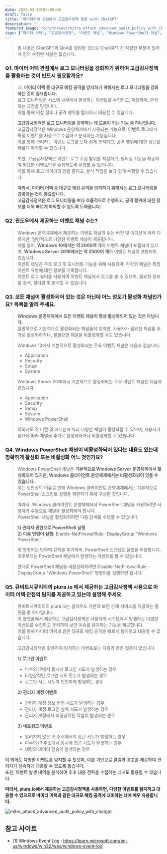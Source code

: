 ```yaml
---
date: 2023-02-19T05:00:00
draft: false
title: "마이터어택 관점에서 고급감사정책 활용 with ChatGPT"
description: ""
featured_image: "cdn/threats/mitre_attack_advanced_audit_policy_with_chatgpt-1.png"
tags: ["마이터 어택", "고급감사정책", "이벤트 채널", "Windows PowerShell 채널", "MITRE ATT&CK", "Windows Event Log"]
---
```


> 본 내용은 ChatGPT와 QnA를 정리한 것으로 ChatGPT 가 작성한 부분에 있어서 임의 수정된 사실은 없습니다.

### Q1. 마이터 어택 관점에서 로그 모니터링을 강화하기 위하여 고급감사정책을 활용하는 것이 반드시 필요할까요?
<!--more-->
> 네, **마이터 어택 등 대규모 해킹 공격을 방지하기 위해서는 로그 모니터링을 강화하는 것이 중요합니다.**  
> 로그 모니터링은 시스템 내부에서 발생하는 이벤트를 수집하고, 저장하며, 분석하는 과정을 말합니다.  
> 이를 통해 이상 징후나 공격 행위를 탐지하고 대응할 수 있습니다.
>
> **고급감사정책은 로그 모니터링을 강화하는 데 도움이 되는 기능 중 하나입니다.**  
> 고급감사정책은 Windows 운영체제에서 사용되는 기능으로, 이벤트 로그에서 특정 이벤트를 자동으로 수집하고 분석하는 기능입니다.  
> 이를 통해 관리자는 이벤트 로그를 보다 쉽게 분석하고, 공격 행위에 대한 정보를 빠르게 파악할 수 있습니다.
>
> 또한, 고급감사정책은 이벤트 로그 수집 범위를 지정하고, 필터링 기능을 제공하여 필요한 이벤트만을 수집하도록 설정할 수 있습니다.  
> 이를 통해 로그 데이터의 양을 줄이고, 분석 작업을 보다 쉽게 수행할 수 있습니다.
>
> **따라서, 마이터 어택 등 대규모 해킹 공격을 방지하기 위해서는 로그 모니터링을 강화하는 것이 중요합니다.  
> 고급감사정책은 로그 모니터링을 보다 효율적으로 수행하고, 공격 행위에 대한 정보를 더욱 빠르게 파악할 수 있도록 도와줍니다.**

### Q2. 윈도우에서 제공하는 이벤트 채널 수는?
> Windows 운영체제에서 제공하는 이벤트 채널의 수는 버전 및 에디션에 따라 다르지만, 일반적으로 다양한 이벤트 채널이 제공됩니다.  
> 예를 들어, **Windows 10에서는 약 2000여 개**의 이벤트 채널이 포함되어 있으며, **Windows Server 2019에서는 약 2500여 개**의 이벤트 채널이 포함되어 있습니다.  
> 이벤트 채널은 주로 로그 및 모니터링 기능을 위해 사용되며, 각각의 채널은 특정 이벤트 유형에 대한 정보를 기록합니다.  
> 이벤트 로그 뷰어를 사용하여 이벤트 채널에서 로그를 볼 수 있으며, 필요한 정보를 검색, 필터링 및 분석할 수 있습니다.

### Q3. 모든 채널이 활성화되어 있는 것은 아닌데 어느 정도가 활성화 채널인가요? 목록을 알려 주세요.
> **Windows 운영체제에서 모든 이벤트 채널이 항상 활성화되어 있는 것은 아닙니다.**  
> 일반적으로 기본적으로 활성화되는 채널들이 있지만, 사용자가 필요한 채널을 추가로 활성화하거나, 불필요한 채널을 비활성화할 수도 있습니다.
>
> Windows 10에서 기본적으로 활성화되는 주요 이벤트 채널은 다음과 같습니다.  
> - Application  
> - Security  
> - Setup  
> - System
>
> Windows Server 2019에서 기본적으로 활성화되는 주요 이벤트 채널은 다음과 같습니다.  
> - Application  
> - Security  
> - Setup  
> - System  
> - Windows PowerShell
> 
> 이외에도 각 버전 및 에디션에 따라 다양한 채널이 활성화될 수 있으며, 사용자가 필요에 따라 채널을 추가로 활성화하거나 비활성화할 수 있습니다.

### Q4. Windows PowerShell 채널이 비활성화되어 있다는 내용도 있는데 정확하게 활성화 또는 비활성화 어느 것인가요?
> Windows PowerShell 채널은 **기본적으로 Windows Server 운영체제에서 활성화되어 있지만, Windows 클라이언트 운영체제에서는 비활성화되어 있을 수 있습니다.**  
> 이는 보안상의 이유로 인해 Windows 클라이언트 운영체제에서는 기본적으로 PowerShell 스크립트 실행을 제한하기 위해 구성된 것입니다.
>
> 따라서, Windows 클라이언트 운영체제에서 PowerShell 채널을 사용하려면 사용자가 수동으로 채널을 활성화해야 합니다.  
> PowerShell 채널을 활성화하려면 다음 단계를 수행할 수 있습니다.
> 
> **1) 관리자 권한으로 PowerShell 실행**  
> **2) 다음 명령어 실행:** Enable-NetFirewallRule -DisplayGroup "Windows PowerShell"  
>
> 위 명령어는 방화벽 규칙을 추가하며, PowerShell 스크립트 실행을 허용합니다.  
> 이후부터는 PowerShell 채널에서 발생하는 이벤트를 볼 수 있습니다.
>
> 반대로 PowerShell 채널을 비활성화하려면 Disable-NetFirewallRule -DisplayGroup "Windows PowerShell" 명령어를 실행하면 됩니다.

### Q5. 큐비트시큐리티의 plura.io 에서 제공하는 고급감사정책 사용으로 마이터 어택 관점의 탐지를 제공하고 있는데 설명해 주세요.
> 큐비트시큐리티의 plura.io는 클라우드 기반의 보안 관제 서비스를 제공하는 플랫폼 중 하나입니다.  
> 이 플랫폼에서 제공하는 고급감사정책은 사용자의 시스템에서 발생하는 다양한 이벤트를 수집하고 분석하여 보안 이슈를 탐지하는 기능을 제공합니다.  
> 이를 통해 마이터 어택과 같은 대규모 해킹 공격을 빠르게 탐지하고 대응할 수 있습니다.
>
> 고급감사정책을 활용하여 탐지하는 이벤트로는 다음과 같은 것들이 있습니다.
> 
> **1) 로그인 이벤트**
> - 다수의 IP에서 동시에 로그인 시도가 발생하는 경우  
> - 비정상적인 로그인 시도 횟수가 발생하는 경우  
> - 로그인 시도 시도가 빈번하게 발생하는 경우
>   
> **2) 관리자 계정 이벤트**
> - 관리자 계정 정보 변경 시도가 발생하는 경우  
> - 관리자 계정 로그인 실패 시도가 발생하는 경우  
> - 관리자 계정에서 비정상적인 작업이 발생하는 경우
>
> **3) 네트워크 이벤트**
> - 알려지지 않은 IP 주소에서의 접근 시도가 발생하는 경우  
> - 다수의 IP 주소에서 동시에 접근 시도가 발생하는 경우  
> - 대량의 데이터 전송이 발생하는 경우

이 밖에도 다양한 이벤트를 탐지할 수 있으며, 이를 기반으로 알림과 경고를 제공하여 관리자가 신속하게 대응할 수 있도록 돕습니다.  
또한, 이벤트 발생 내역을 분석하여 추후 대응 전략을 수립하는 데에도 활용될 수 있습니다.

**따라서, plura.io에서 제공하는 고급감사정책을 사용하면, 다양한 이벤트를 탐지하고 대응할 수 있으므로 마이터 어택과 같은 대규모 해킹 공격에 대비하는 데에 매우 유용합니다.**

![mitre_attack_advanced_audit_policy_with_chatgpt](https://blog.plura.io/cdn/threats/mitre_attack_advanced_audit_policy_with_chatgpt-1.png)

## 참고 사이트 
- [1] Windows Event Log : https://learn.microsoft.com/en-us/windows/win32/wes/windows-event-log
